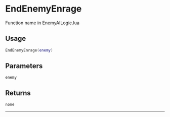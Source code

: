 # EndEnemyEnrage
Function name in EnemyAILogic.lua
## Usage
```lua
EndEnemyEnrage(enemy)
```
## Parameters
`enemy`
## Returns
`none`

---